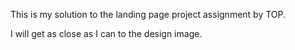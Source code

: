 This is my solution to the landing page project assignment by TOP.

I will get as close as I can to the design image.